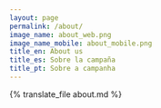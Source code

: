 ```yaml
---
layout: page
permalink: /about/
image_name: about_web.png
image_name_mobile: about_mobile.png
title_en: About us
title_es: Sobre la campaña
title_pt: Sobre a campanha
---
```


<div class="uk-width-2xlarge uk-text-justify uk-align-center">
  {% translate_file about.md %}
</div>
